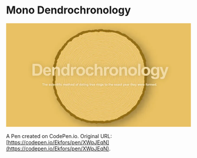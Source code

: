 # Mono Dendrochronology

![Mono Dendrochronology](mono-dendrochronology-800.png)

A Pen created on CodePen.io. Original URL: [https://codepen.io/Ekfors/pen/XWpJEqN](https://codepen.io/Ekfors/pen/XWpJEqN).

